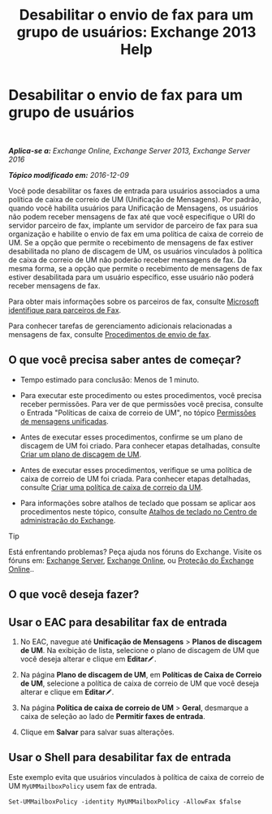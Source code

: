 ﻿---
title: 'Desabilitar o envio de fax para um grupo de usuários: Exchange 2013 Help'
TOCTitle: Desabilitar o envio de fax para um grupo de usuários
ms:assetid: 1c57c3ba-2b0e-43dd-9b28-43bada1592c5
ms:mtpsurl: https://technet.microsoft.com/pt-br/library/JJ650864(v=EXCHG.150)
ms:contentKeyID: 52058381
ms.date: 05/22/2018
mtps_version: v=EXCHG.150
ms.translationtype: MT
---

# Desabilitar o envio de fax para um grupo de usuários

 

_**Aplica-se a:** Exchange Online, Exchange Server 2013, Exchange Server 2016_

_**Tópico modificado em:** 2016-12-09_

Você pode desabilitar os faxes de entrada para usuários associados a uma política de caixa de correio de UM (Unificação de Mensagens). Por padrão, quando você habilita usuários para Unificação de Mensagens, os usuários não podem receber mensagens de fax até que você especifique o URI do servidor parceiro de fax, implante um servidor de parceiro de fax para sua organização e habilite o envio de fax em uma política de caixa de correio de UM. Se a opção que permite o recebimento de mensagens de fax estiver desabilitada no plano de discagem de UM, os usuários vinculados à política de caixa de correio de UM não poderão receber mensagens de fax. Da mesma forma, se a opção que permite o recebimento de mensagens de fax estiver desabilitada para um usuário específico, esse usuário não poderá receber mensagens de fax.

Para obter mais informações sobre os parceiros de fax, consulte [Microsoft identifique para parceiros de Fax](https://go.microsoft.com/fwlink/?linkid=190238).

Para conhecer tarefas de gerenciamento adicionais relacionadas a mensagens de fax, consulte [Procedimentos de envio de fax](faxing-procedures-exchange-2013-help.md).

## O que você precisa saber antes de começar?

  - Tempo estimado para conclusão: Menos de 1 minuto.

  - Para executar este procedimento ou estes procedimentos, você precisa receber permissões. Para ver de que permissões você precisa, consulte o Entrada "Políticas de caixa de correio de UM", no tópico [Permissões de mensagens unificadas](unified-messaging-permissions-exchange-2013-help.md).

  - Antes de executar esses procedimentos, confirme se um plano de discagem de UM foi criado. Para conhecer etapas detalhadas, consulte [Criar um plano de discagem de UM](create-a-um-dial-plan-exchange-2013-help.md).

  - Antes de executar esses procedimentos, verifique se uma política de caixa de correio de UM foi criada. Para conhecer etapas detalhadas, consulte [Criar uma política de caixa de correio da UM](create-a-um-mailbox-policy-exchange-2013-help.md).

  - Para informações sobre atalhos de teclado que possam se aplicar aos procedimentos neste tópico, consulte [Atalhos de teclado no Centro de administração do Exchange](keyboard-shortcuts-in-the-exchange-admin-center-exchange-online-protection-help.md).


> [!TIP]
> Está enfrentando problemas? Peça ajuda nos fóruns do Exchange. Visite os fóruns em: <A href="https://go.microsoft.com/fwlink/p/?linkid=60612">Exchange Server</A>, <A href="https://go.microsoft.com/fwlink/p/?linkid=267542">Exchange Online</A>, ou <A href="https://go.microsoft.com/fwlink/p/?linkid=285351">Proteção do Exchange Online</A>..



## O que você deseja fazer?

## Usar o EAC para desabilitar fax de entrada

1.  No EAC, navegue até **Unificação de Mensagens** \> **Planos de discagem de UM**. Na exibição de lista, selecione o plano de discagem de UM que você deseja alterar e clique em **Editar**![Ícone de edição](images/JJ218640.6f53ccb2-1f13-4c02-bea0-30690e6ea71d(EXCHG.150).gif "Ícone de edição").

2.  Na página **Plano de discagem de UM**, em **Políticas de Caixa de Correio de UM**, selecione a política de caixa de correio de UM que você deseja alterar e clique em **Editar**![Ícone de edição](images/JJ218640.6f53ccb2-1f13-4c02-bea0-30690e6ea71d(EXCHG.150).gif "Ícone de edição").

3.  Na página **Política de caixa de correio de UM** \> **Geral**, desmarque a caixa de seleção ao lado de **Permitir faxes de entrada**.

4.  Clique em **Salvar** para salvar suas alterações.

## Usar o Shell para desabilitar fax de entrada

Este exemplo evita que usuários vinculados à política de caixa de correio de UM `MyUMMailboxPolicy` usem fax de entrada.

    Set-UMMailboxPolicy -identity MyUMMailboxPolicy -AllowFax $false

